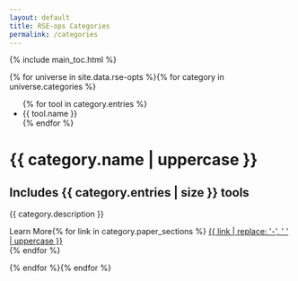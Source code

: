```yaml
---
layout: default
title: RSE-ops Categories
permalink: /categories
---
```


{% include main_toc.html %}


{% for universe in site.data.rse-opts %}{% for category in universe.categories %}
<div class="category-card {% cycle 'alt', '' %}">
  <div class="meta">
    <div class="photo" style="background-image: url(https://storage.googleapis.com/chydlx/codepen/category-cards/image-1.jpg)"></div>
    <ul class="details">
      {% for tool in category.entries %}
      <li class="author">{{ tool.name }}</li>{% endfor %}
      </ul>
    </div>
    <div class="description">
      <h1>{{ category.name | uppercase }}</h1>
      <h2>Includes {{ category.entries | size }} tools</h2>
      <p>{{ category.description }}</p>
      <p class="read-more"><span style='float:left'>Learn More</span>
      {% for link in category.paper_sections %}
      <a href="{{ site.baseurl }}/categories/{{ link }}/">{{ link | replace: '-', ' ' | uppercase }}</a><br>{% endfor %}
      </p>
    </div>
  </div>
{% endfor %}{% endfor %}

<script src="https://code.jquery.com/jquery-3.6.0.min.js"></script>
